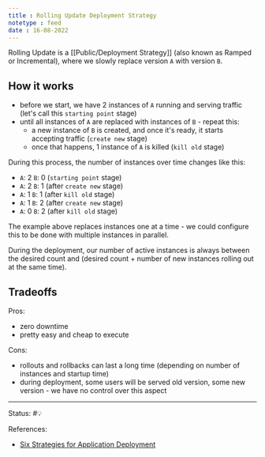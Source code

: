 ```yaml
---
title : Rolling Update Deployment Strategy
notetype : feed
date : 16-08-2022
---
```


Rolling Update is a [[Public/Deployment Strategy]] (also known as Ramped or Incremental), where we slowly replace version `A` with version `B`. 

## How it works
- before we start, we have 2 instances of `A` running and serving traffic (let's call this `starting point` stage)
- until all instances of `A` are replaced with instances of `B` - repeat this:
	- a new instance of `B` is created, and once it's ready, it starts accepting traffic (`create new` stage)
	- once that happens, 1 instance of `A` is killed (`kill old` stage)

During this process, the number of instances over time changes like this:
- `A`: 2 `B`: 0 (`starting point` stage)
- `A`: 2 `B`: 1 (after `create new` stage)
- `A`: 1 `B`: 1 (after `kill old` stage)
- `A`: 1 `B`: 2 (after `create new` stage)
- `A`: 0 `B`: 2 (after `kill old` stage)


The example above replaces instances one at a time - we could configure this to be done with multiple instances in parallel.

During the deployment, our number of active instances is always between the desired count and (desired count + number of new instances rolling out at the same time).

## Tradeoffs

Pros:
- zero downtime
- pretty easy and cheap to execute

Cons:
- rollouts and rollbacks can last a long time (depending on number of instances and startup time)
- during deployment, some users will be served old version, some new version - we have no control over this aspect


-----

Status: #💡 

References:
- [Six Strategies for Application Deployment](https://thenewstack.io/deployment-strategies/)
